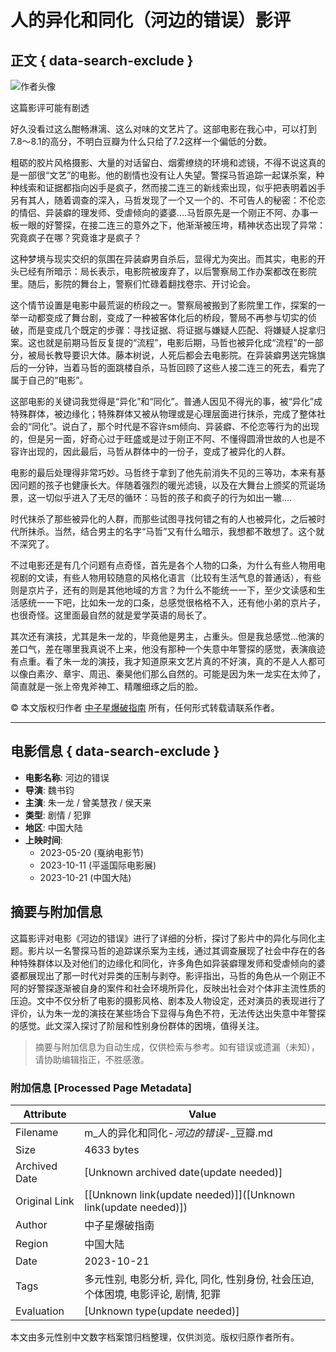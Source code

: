 # 人的异化和同化（河边的错误）影评

## 正文 { data-search-exclude }


![作者头像](https://img2.doubanio.com/icon/u166655407-1.jpg)

这篇影评可能有剧透

好久没看过这么酣畅淋漓、这么对味的文艺片了。这部电影在我心中，可以打到7.8～8.1的高分，不明白豆瓣为什么只给了7.2这样一个偏低的分数。

粗砺的胶片风格摄影、大量的对话留白、烟雾缭绕的环境和滤镜，不得不说这真的是一部很“文艺”的电影。他的剧情也没有让人失望。警探马哲追踪一起谋杀案，种种线索和证据都指向凶手是疯子，然而接二连三的新线索出现，似乎把表明着凶手另有其人，随着调查的深入，马哲发现了一个又一个的、不可告人的秘密：不伦恋的情侣、异装癖的理发师、受虐倾向的婆婆….马哲原先是一个刚正不阿、办事一板一眼的好警探，在接二连三的意外之下，他渐渐被压垮，精神状态出现了异常：究竟疯子在哪？究竟谁才是疯子？

这种梦境与现实交织的氛围在异装癖男自杀后，显得尤为突出。而其实，电影的开头已经有所暗示：局长表示，电影院被废弃了，以后警察局工作办案都改在影院里。随后，影院的舞台上，警察们忙碌着翻找卷宗、开讨论会。

这个情节设置是电影中最荒诞的桥段之一。警察局被搬到了影院里工作，探案的一举一动都变成了舞台剧，变成了一种被客体化后的桥段，警局不再参与切实的侦破，而是变成几个既定的步骤：寻找证据、将证据与嫌疑人匹配、将嫌疑人捉拿归案。这也就是前期马哲反复提的“流程”，电影后期，马哲也被异化成“流程”的一部分，被局长教导要识大体。藤本树说，人死后都会去电影院。在异装癖男送完锦旗后的一分钟，当着马哲的面跳楼自杀，马哲回顾了这些人接二连三的死去，看完了属于自己的“电影”。

这部电影的关键词我觉得是“异化”和“同化”。普通人因见不得光的事，被“异化”成特殊群体，被边缘化；特殊群体又被从物理或是心理层面进行抹杀，完成了整体社会的“同化”。说白了，那个时代是不容许sm倾向、异装癖、不伦恋等行为的出现的，但是另一面，好奇心过于旺盛或是过于刚正不阿、不懂得圆滑世故的人也是不容许出现的，因此最后，马哲从群体中的一份子，变成了被异化的人群。

电影的最后处理得非常巧妙。马哲终于拿到了他先前消失不见的三等功，本来有基因问题的孩子也健康长大。伴随着强烈的暖光滤镜，以及在大舞台上颁奖的荒诞场景，这一切似乎进入了无尽的循环：马哲的孩子和疯子的行为如出一辙….

时代抹杀了那些被异化的人群，而那些试图寻找何错之有的人也被异化，之后被时代所抹杀。当然，结合男主的名字“马哲”又有什么暗示，我想都不敢想了。这个就不深究了。

不过电影还是有几个问题有点奇怪，首先是各个人物的口条，为什么有些人物用电视剧的文读，有些人物用较随意的风格化语言（比较有生活气息的普通话），有些则是京片子，还有的则是其他地域的方言？为什么不能统一一下，至少文读感和生活感统一一下吧，比如朱一龙的口条，总感觉很格格不入，还有他小弟的京片子，也很奇怪。这里面最自然的就是爱学英语的局长了。

其次还有演技，尤其是朱一龙的，毕竟他是男主，占重头。但是我总感觉…他演的差口气，差在哪里我真说不上来，他没有那种一个失意中年警探的感觉，表演痕迹有点重。看了朱一龙的演技，我才知道原来文艺片真的不好演，真的不是人人都可以像白素汐、章宇、周迅、秦昊他们那么自然的。可能是因为朱一龙实在太帅了，简直就是一张上帝鬼斧神工、精雕细琢之后的脸。

© 本文版权归作者 [中子星爆破指南](https://www.douban.com/people/166655407/) 所有，任何形式转载请联系作者。

---

## 电影信息 { data-search-exclude }

- **电影名称**: 河边的错误
- **导演**: 魏书钧
- **主演**: 朱一龙 / 曾美慧孜 / 侯天来
- **类型**: 剧情 / 犯罪
- **地区**: 中国大陆
- **上映时间**: 
  - 2023-05-20 (戛纳电影节)
  - 2023-10-11 (平遥国际电影展)
  - 2023-10-21 (中国大陆)
<!-- tcd_original_link https://m.douban.com/movie/review/16168133/ -->


## 摘要与附加信息

<!-- tcd_abstract -->
这篇影评对电影《河边的错误》进行了详细的分析，探讨了影片中的异化与同化主题。影片以一名警探马哲的追踪谋杀案为主线，通过其调查展现了社会中存在的各种特殊群体以及对他们的边缘化和同化，许多角色如异装癖理发师和受虐倾向的婆婆都展现出了那一时代对异类的压制与剥夺。影评指出，马哲的角色从一个刚正不阿的好警探逐渐被自身的案件和社会环境所异化，反映出社会对个体非主流性质的压迫。文中不仅分析了电影的摄影风格、剧本及人物设定，还对演员的表现进行了评价，认为朱一龙的演技在某些场合下显得与角色不符，无法传达出失意中年警探的感觉。此文深入探讨了阶层和性别身份群体的困境，值得关注。
<!-- tcd_abstract_end -->

> 摘要与附加信息为自动生成，仅供检索与参考。如有错误或遗漏（未知），请协助编辑指正，不胜感激。

### 附加信息 [Processed Page Metadata]

| Attribute       | Value                                  |
|-----------------|----------------------------------------|
| Filename        | m_人的异化和同化-_河边的错误_-_豆瓣.md                             |
| Size            | 4633 bytes                           |
| Archived Date   | [Unknown archived date(update needed)]                             |
| Original Link   | [[Unknown link(update needed)]]([Unknown link(update needed)])                       |
| Author          | 中子星爆破指南                               |
| Region          | 中国大陆                               |
| Date            | 2023-10-21                                 |
| Tags            | 多元性别, 电影分析, 异化, 同化, 性别身份, 社会压迫, 个体困境, 电影评论, 剧情, 犯罪                                 |
| Evaluation            | [Unknown type(update needed)]                                 |
<!-- tcd_table_end -->

本文由多元性别中文数字档案馆归档整理，仅供浏览。版权归原作者所有。
